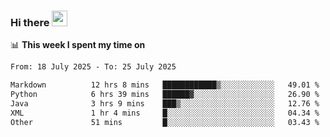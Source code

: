### Hi there <a href="https://www.gautamkrishnar.com/"><img src="https://media.giphy.com/media/hvRJCLFzcasrR4ia7z/giphy.gif" width="25px"></a>

📊 **This week I spent my time on**

<!--START_SECTION:waka-->

```txt
From: 18 July 2025 - To: 25 July 2025

Markdown          12 hrs 8 mins   ████████████▒░░░░░░░░░░░░   49.01 %
Python            6 hrs 39 mins   ██████▓░░░░░░░░░░░░░░░░░░   26.90 %
Java              3 hrs 9 mins    ███▒░░░░░░░░░░░░░░░░░░░░░   12.76 %
XML               1 hr 4 mins     █░░░░░░░░░░░░░░░░░░░░░░░░   04.34 %
Other             51 mins         █░░░░░░░░░░░░░░░░░░░░░░░░   03.43 %
```

<!--END_SECTION:waka-->

